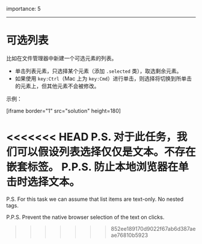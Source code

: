 importance: 5

---

# 可选列表

比如在文件管理器中新建一个可选元素的列表。

- 单击列表元素，只选择某个元素（添加 `.selected` 类），取选剩余元素。
- 如果使用 `key:Ctrl`（Mac 上为 `key:Cmd`）进行单击，则选择将切换到所单击的元素上，但其他元素不会被修改。

示例：

[iframe border="1" src="solution" height=180]

<<<<<<< HEAD
P.S. 对于此任务，我们可以假设列表选择仅仅是文本。不存在嵌套标签。
P.P.S. 防止本地浏览器在单击时选择文本。
=======
P.S. For this task we can assume that list items are text-only. No nested tags.

P.P.S. Prevent the native browser selection of the text on clicks.
>>>>>>> 852ee189170d9022f67ab6d387aeae76810b5923
